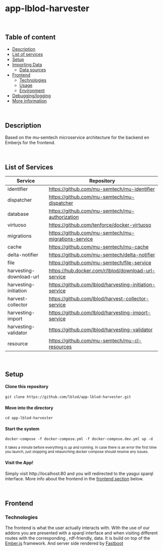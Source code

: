 
# app-lblod-harvester

  <br>

## Table of content

	
* [Description](#description)
* [List of services](#list-of-services)
* [Setup](#setup)
* [Importing Data](#importing-data)
   *  [Data sources](#data-sources) 
 * [Frontend](#frontend)
   * [Technologies](#technologies) 
   *  [Usage](#usage)
   *  [Environment](#environment)
* [Debugging/logging](#debugginglogging)
* [More information](#more-information)

<br>

## Description

Based on the mu-semtech microservice architecture for the backend en Emberjs for the frontend. 

<br>

## List of Services
	

| Service  | Repository  | 
|---|---|
| identifier  | https://github.com/mu-semtech/mu-identifier  |   
| dispatcher  | https://github.com/mu-semtech/mu-dispatcher  |  
| database  | https://github.com/mu-semtech/mu-authorization  | 
| virtuoso  | https://github.com/tenforce/docker-virtuoso  | 
| migrations | https://github.com/mu-semtech/mu-migrations-service |
| cache | https://github.com/mu-semtech/mu-cache |
| delta-notifier | https://github.com/mu-semtech/delta-notifier |
| file | https://github.com/mu-semtech/file-service |
| harvesting-download-url | https://hub.docker.com/r/lblod/download-url-service  |
| harvesting-initiation  | https://github.com/lblod/harvesting-initiation-service |
| harvest-collector | https://github.com/lblod/harvest-collector-service |
| harvesting-import | https://github.com/lblod/harvesting-import-service |
| harvesting-validator | https://github.com/lblod/harvesting-validator |
| resource | https://github.com/mu-semtech/mu-cl-resources |


<br>

## Setup


#### Clone this repository
``` 
git clone https://github.com/lblod/app-lblod-harvester.git
```
  

#### Move into the directory
```
cd app-lblod-harvester
```
  

#### Start the system
```
docker-compose -f docker-compose.yml -f docker-compose.dev.yml up -d
```

<small>It takes a minute before everything is up and running. In case there is an error the first time you launch, just stopping and relaunching docker compose should resolve any issues. </small>

#### Visit the App!

Simply visit http://localhost:80 and you will redirected to the yasgui sparql interface. More info about the frontend in the [frontend section](#frontend) below.
  
  <br>

## Frontend

### Technologies

The frontend is what the user actually interacts with. With the use of our addons you are presented with a sparql interface and when visiting different routes with the corresponding , rdf-friendly, data. 
It is build on top of the [Ember.js](https://emberjs.com/) framework. And server side rendered by [Fastboot](#https://ember-fastboot.com/)



